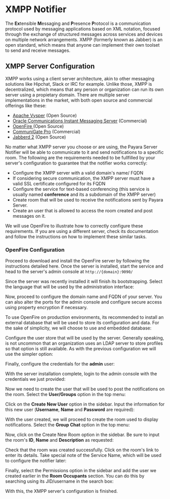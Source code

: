 # XMPP Notifier

The **Ex**tensible **M**essaging and **P**resence **P**rotocol is a communication protocol used by messaging applications based on XML notation, focused through the exchange of structured messages across services and devices on multiple network arrangements. XMPP \(formerly known as Jabber\) is an open standard, which means that anyone can implement their own toolset to send and receive messages.

## XMPP Server Configuration

XMPP works using a client server architecture, akin to other messaging solutions like Hipchat, Slack or IRC for example. Unlike those, XMPP is decentralized, which means that any person or organization can run its own server using a propietary domain. There are multiple server implementations in the market, with both open source and commercial offerings like these:

* [Apache Vysper](https://mina.apache.org/vysper-project) \(Open Source\)
* [Oracle Communications Instant Messaging Server](https://www.oracle.com/industries/communications/enterprise/products/instant-messaging/index.html) \(Commercial\)
* [OpenFire ](http://igniterealtime.org/projects/openfire/index.jsp)\(Open Source\)
* [CommuniGate Pro](https://www.communigate.com/default.html) \(Commercial\)
* [Jabberd 2](http://jabberd2.org/) \(Open Source\)

No matter what XMPP server you choose or are using, the Payara Server Notifier will be able to communicate to it and send notifications to a specific room. The following are the requirements needed to be fullfilled by your server's configuration to guarantee that the notifier works correctly:

* Configure the XMPP server with a valid domain's name/ FQDN
* If considering secure communication, the XMPP server must have a valid SSL certificate configured for its FQDN
* Configure the service for text-based conferencing \(this service is usually named **conference** and its a subdomain of the XMPP server\)
* Create room that will be used to receive the notifications sent by Payara Server.
* Create an user that is allowed to access the room created and post messages on it.

We will use OpenFire to illustrate how to correctly configure these requirements. If you are using a different server, check its documentation and follow the instructions on how to implement these similar tasks.

### OpenFire Configuration

Proceed to download and install the OpenFire server by following the instructions detailed here. Once the server is installed, start the service and head to the server's admin console at `http://{domain}:9090/`

Since the server was recently installed it will finish its bootstrapping. Select the language that will be used by the administration interface:

Now, proceed to configure the domain name and FQDN of your server. You can also alter the ports for the admin console and configure secure access using property encryption if necessary. 

To use OpenFire on production environments, its recommended to install an external database that will be used to store its configuration and data. For the sake of simplicity, we will choose to use and embedded database:

Configure the user store that will be used by the server. Generally speaking, is not uncommon that an organization uses an LDAP server to store profiles so that option is still available. As with the previous configuration we will use the simpler option:

Finally, configure the credentials for the **admin** user:

With the server installation complete, login to the admin console with the credentials we just provided:

Now we need to create the user that will be used to post the notifications on the room. Select the **User/Groups** option in the top menu:

Click on the **Create New User** option in the sidebar. Input the information for this new user \(**Username**, **Name** and **Password** are required\):

With the user created, we will proceed to create the room used to display notifications. Select the **Group Chat** option in the top menu:

Now, click on the Create New Room option in the sidebar. Be sure to input the room's **ID**, **Name** and **Description** as requested:

Check that the room was created successfully. Click on the room's link to enter its details. Take special note of the Service Name, which will be used to configure the notifier later:

Finally, select the Permissions option in the sidebar and add the user we created earlier in the **Room Occupants** section. You can do this by searching using its JID/username in the search box:

With this, the XMPP server's configuration is finished.









